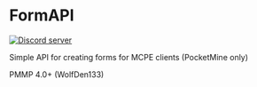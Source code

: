 # FormAPI
<a href="https://discord.gg/MzKQpWZ"><img src="https://discordapp.com/api/guilds/412491783486832640/embed.png" alt="Discord server"/></a>

Simple API for creating forms for MCPE clients (PocketMine only)

PMMP 4.0+ (WolfDen133)
